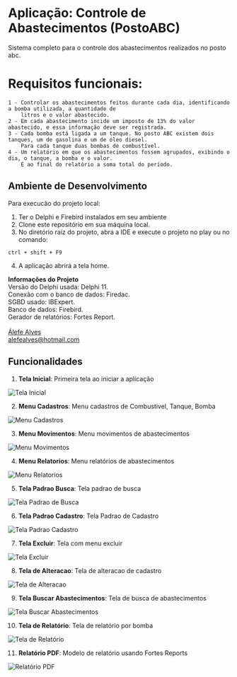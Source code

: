 # Aplicação: Controle de Abastecimentos (PostoABC)

Sistema completo para o controle dos abastecimentos realizados no posto abc.

# Requisitos funcionais:

    1 - Controlar os abastecimentos feitos durante cada dia, identificando a bomba utilizada, a quantidade de
        litros e o valor abastecido.
    2 - Em cada abastecimento incide um imposto de 13% do valor abastecido, e essa informação deve ser registrada.
    3 - Cada bomba está ligada a um tanque. No posto ABC existem dois tanques, um de gasolina e um de óleo diesel.
        Para cada tanque duas bombas de combustível.
    4 - Um relatório em que os abastecimentos fossem agrupados, exibindo o dia, o tanque, a bomba e o valor.
        E ao final do relatório a soma total do período.

## Ambiente de Desenvolvimento

Para execucão do projeto local:

1. Ter o Delphi e Firebird instalados em seu ambiente
2. Clone este repositório em sua máquina local.
3. No diretório raiz do projeto, abra a IDE e execute o projeto no play ou no comando:

```
ctrl + shift + F9
```

4. A aplicação abrirá a tela home.

<b>Informações do Projeto</b>
<br/>
Versão do Delphi usada: Delphi 11.<br/>
Conexão com o banco de dados: Firedac.<br/>
SGBD usado: IBExpert.<br/>
Banco de dados: Firebird.<br/>
Gerador de relatórios: Fortes Report.<br/>
<br/>
<a href="https://www.linkedin.com/in/alefe-alves/" target="_blank">Álefe Alves</a><br/>
alefealves@hotmail.com<br/>

## Funcionalidades

1. **Tela Inicial**: Primeira tela ao iniciar a aplicação

![Tela Inicial](screenshots/home.png)

2. **Menu Cadastros**: Menu cadastros de Combustivel, Tanque, Bomba

![Menu Cadastros](screenshots/menu_cadastros.png)

3. **Menu Movimentos**: Menu movimentos de abastecimentos

![Menu Movimentos](screenshots/menu_movimentos.png)

4. **Menu Relatorios**: Menu relatórios de abastecimentos

![Menu Relatorios](screenshots/menu_abastecimentos.png)

5. **Tela Padrao Busca**: Tela padrao de busca

![Tela Padrao de Busca](screenshots/buscar.png)

6. **Tela Padrao Cadastro**: Tela Padrao de Cadastro

![Tela Padrao Cadastro](screenshots/cadastrar.png)

7. **Tela Excluir**: Tela com menu excluir

![Tela Excluir](screenshots/excluir.png)

8. **Tela de Alteracao**: Tela de alteracao de cadastro

![Tela de Alteracao](screenshots/alterar.png)

9. **Tela Buscar Abastecimentos**: Tela de busca de abastecimentos

![Tela Buscar Abastecimentos](screenshots/buscar_abastecimentos.png)

10. **Tela de Relatório**: Tela de relatório por bomba

![Tela de Relatório](screenshots/relatorio_bomba.png)

11. **Relatório PDF**: Modelo de relatório usando Fortes Reports

![Relatório PDF](screenshots/relatorioPdf.png)
